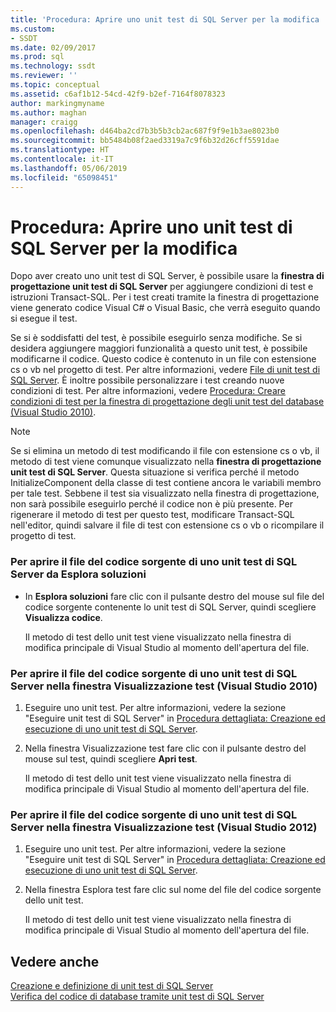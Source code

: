 ```yaml
---
title: 'Procedura: Aprire uno unit test di SQL Server per la modifica | Microsoft Docs'
ms.custom:
- SSDT
ms.date: 02/09/2017
ms.prod: sql
ms.technology: ssdt
ms.reviewer: ''
ms.topic: conceptual
ms.assetid: c6af1b12-54cd-42f9-b2ef-7164f8078323
author: markingmyname
ms.author: maghan
manager: craigg
ms.openlocfilehash: d464ba2cd7b3b5b3cb2ac687f9f9e1b3ae8023b0
ms.sourcegitcommit: bb5484b08f2aed3319a7c9f6b32d26cff5591dae
ms.translationtype: HT
ms.contentlocale: it-IT
ms.lasthandoff: 05/06/2019
ms.locfileid: "65098451"
---
```

# <a name="how-to-open-a-sql-server-unit-test-to-edit"></a>Procedura: Aprire uno unit test di SQL Server per la modifica
Dopo aver creato uno unit test di SQL Server, è possibile usare la **finestra di progettazione unit test di SQL Server** per aggiungere condizioni di test e istruzioni Transact\-SQL. Per i test creati tramite la finestra di progettazione viene generato codice Visual C# o Visual Basic, che verrà eseguito quando si esegue il test.  
  
Se si è soddisfatti del test, è possibile eseguirlo senza modifiche. Se si desidera aggiungere maggiori funzionalità a questo unit test, è possibile modificarne il codice. Questo codice è contenuto in un file con estensione cs o vb nel progetto di test. Per altre informazioni, vedere [File di unit test di SQL Server](../ssdt/sql-server-unit-test-files.md). È inoltre possibile personalizzare i test creando nuove condizioni di test. Per altre informazioni, vedere [Procedura: Creare condizioni di test per la finestra di progettazione degli unit test del database (Visual Studio 2010)](https://msdn.microsoft.com/library/aa833409(VS.100).aspx).  
  
> [!NOTE]  
> Se si elimina un metodo di test modificando il file con estensione cs o vb, il metodo di test viene comunque visualizzato nella **finestra di progettazione unit test di SQL Server**. Questa situazione si verifica perché il metodo InitializeComponent della classe di test contiene ancora le variabili membro per tale test. Sebbene il test sia visualizzato nella finestra di progettazione, non sarà possibile eseguirlo perché il codice non è più presente. Per rigenerare il metodo di test per questo test, modificare Transact\-SQL nell'editor, quindi salvare il file di test con estensione cs o vb o ricompilare il progetto di test.  
  
### <a name="to-open-the-source-code-file-of-a-sql-server-unit-test-from-solution-explorer"></a>Per aprire il file del codice sorgente di uno unit test di SQL Server da Esplora soluzioni  
  
-   In **Esplora soluzioni** fare clic con il pulsante destro del mouse sul file del codice sorgente contenente lo unit test di SQL Server, quindi scegliere **Visualizza codice**.  
  
    Il metodo di test dello unit test viene visualizzato nella finestra di modifica principale di Visual Studio al momento dell'apertura del file.  
  
### <a name="to-open-the-source-code-file-of-a-sql-server-unit-test-from-the-test-view-window-visual-studio-2010"></a>Per aprire il file del codice sorgente di uno unit test di SQL Server nella finestra Visualizzazione test (Visual Studio 2010)  
  
1.  Eseguire uno unit test. Per altre informazioni, vedere la sezione "Eseguire unit test di SQL Server" in [Procedura dettagliata: Creazione ed esecuzione di uno unit test di SQL Server](../ssdt/walkthrough-creating-and-running-a-sql-server-unit-test.md).  
  
2.  Nella finestra Visualizzazione test fare clic con il pulsante destro del mouse sul test, quindi scegliere **Apri test**.  
  
    Il metodo di test dello unit test viene visualizzato nella finestra di modifica principale di Visual Studio al momento dell'apertura del file.  
  
### <a name="to-open-the-source-code-file-of-a-sql-server-unit-test-from-the-test-view-window-visual-studio-2012"></a>Per aprire il file del codice sorgente di uno unit test di SQL Server nella finestra Visualizzazione test (Visual Studio 2012)  
  
1.  Eseguire uno unit test. Per altre informazioni, vedere la sezione "Eseguire unit test di SQL Server" in [Procedura dettagliata: Creazione ed esecuzione di uno unit test di SQL Server](../ssdt/walkthrough-creating-and-running-a-sql-server-unit-test.md).  
  
2.  Nella finestra Esplora test fare clic sul nome del file del codice sorgente dello unit test.  
  
    Il metodo di test dello unit test viene visualizzato nella finestra di modifica principale di Visual Studio al momento dell'apertura del file.  
  
## <a name="see-also"></a>Vedere anche  
[Creazione e definizione di unit test di SQL Server](../ssdt/creating-and-defining-sql-server-unit-tests.md)  
[Verifica del codice di database tramite unit test di SQL Server](../ssdt/verifying-database-code-by-using-sql-server-unit-tests.md)  
  
